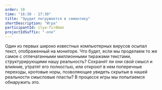 ```yaml
---
order: 10
time: "16:30 - 17:30"
title: "Эрудит погружается в семантику"
shortDescription: "Игра"
participantId: ilya-firdman
projectIdSuffix: "-one"
---
```


Один из первых широко известных компьютерных вирусов осыпал текст, отображенный на мониторе. Что будет, если мы проделаем то же самое с отпечатанными миллионными тиражами текстами, структурирующими нашу реальность? Сохранят ли они свой смысл и влияние, утратят его полностью, или откроют в нем поперечные переходы, кротовые норы, позволяющие увидеть скрытые в нашей реальности смысловые пласты? В процессе игры мы попытаемся обнаружить это.
